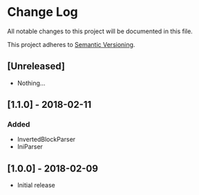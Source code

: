 # Change Log
All notable changes to this project will be documented in this file.

This project adheres to [Semantic Versioning](http://semver.org/).

## [Unreleased]

- Nothing...

## [1.1.0] - 2018-02-11

### Added
- InvertedBlockParser
- IniParser

## [1.0.0] - 2018-02-09
- Initial release
